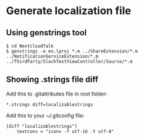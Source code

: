 # Generate localization file

## Using genstrings tool

```
$ cd NextcloudTalk
$ genstrings -o en.lproj *.m ../ShareExtension/*.m ../NotificationServiceExtension/*.m ../ThirdParty/SlackTextViewController/Source/*.m
```

## Showing .strings file diff

Add this to .gitattributes file in root folder:
```
*.strings diff=localizablestrings
```

Add this to your ~/.gitconfig file:
```
[diff "localizablestrings"]
	textconv = "iconv -f utf-16 -t utf-8"
```